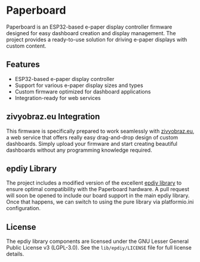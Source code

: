 # Paperboard

Paperboard is an ESP32-based e-paper display controller firmware designed for easy dashboard creation and display management. The project provides a ready-to-use solution for driving e-paper displays with custom content.

## Features

- ESP32-based e-paper display controller
- Support for various e-paper display sizes and types
- Custom firmware optimized for dashboard applications
- Integration-ready for web services

## zivyobraz.eu Integration

This firmware is specifically prepared to work seamlessly with [zivyobraz.eu](https://zivyobraz.eu), a web service that offers really easy drag-and-drop design of custom dashboards. Simply upload your firmware and start creating beautiful dashboards without any programming knowledge required.

## epdiy Library

The project includes a modified version of the excellent [epdiy library](https://github.com/vroland/epdiy) to ensure optimal compatibility with the Paperboard hardware. A pull request will soon be opened to include our board support in the main epdiy library. Once that happens, we can switch to using the pure library via platformio.ini configuration.

## License

The epdiy library components are licensed under the GNU Lesser General Public License v3 (LGPL-3.0). See the `lib/epdiy/LICENSE` file for full license details.